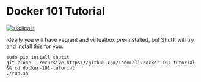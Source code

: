 Docker 101 Tutorial
===================

[![asciicast](https://asciinema.org/a/45918.png)](https://asciinema.org/a/45918)

Ideally you will have vagrant and virtualbox pre-installed, but ShutIt will try and install this for you.

```
sudo pip install shutit
git clone --recursive https://github.com/ianmiell/docker-101-tutorial && cd docker-101-tutorial
./run.sh
```


